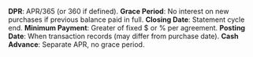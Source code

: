 **DPR**: APR/365 (or 360 if defined). **Grace Period**: No interest on new purchases if previous balance paid in full.
**Closing Date**: Statement cycle end. **Minimum Payment**: Greater of fixed $ or % per agreement.
**Posting Date**: When transaction records (may differ from purchase date). **Cash Advance**: Separate APR, no grace period.
